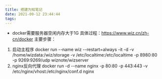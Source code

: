 ```yaml
---
title: 搭建为知笔记
date: 2021-09-12 23:44:44
tags:
---
```


- docker需要服务器空闲内存大于1G
具体过程：https://www.wiz.cn/zh-cn/docker
主要步骤：
1. 启动主程序
docker run --name wiz --restart=always -it -d -v  /home/wizdata:/wiz/storage -v  /etc/localtime:/etc/localtime -p 8980:80 -p 9269:9269/udp  wiznote/wizserver
2. nginx反向代理
docker run -d --name nginx -p 80:80 -p 443:443 -v /etc/nginx/vhost:/etc/nginx/conf.d nginx
